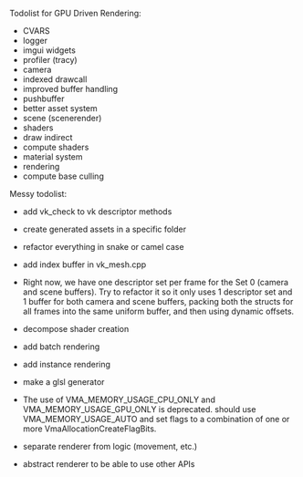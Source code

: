 Todolist for GPU Driven Rendering:
- CVARS
- logger
- imgui widgets
- profiler (tracy)
- camera
- indexed drawcall
- improved buffer handling
- pushbuffer
- better asset system
- scene (scenerender)
- shaders
- draw indirect
- compute shaders
- material system
- rendering
- compute base culling

Messy todolist: 

- add vk_check to vk descriptor methods

- create generated assets in a specific folder

- refactor everything in snake or camel case

- add index buffer in vk_mesh.cpp

- Right now, we have one descriptor set per frame for the Set 0 (camera and scene buffers). 
Try to refactor it so it only uses 1 descriptor set and 1 buffer for both camera and scene buffers,
packing both the structs for all frames into the same uniform buffer, and then using dynamic offsets.

- decompose shader creation

- add batch rendering

- add instance rendering

- make a glsl generator 

- The use of VMA_MEMORY_USAGE_CPU_ONLY and VMA_MEMORY_USAGE_GPU_ONLY is deprecated.
should use VMA_MEMORY_USAGE_AUTO and set flags to a combination of one or more VmaAllocationCreateFlagBits.


- separate renderer from logic (movement, etc.)

- abstract renderer to be able to use other APIs